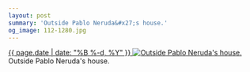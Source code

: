 ```yaml
---
layout: post
summary: 'Outside Pablo Neruda&#x27;s house.'
og_image: 112-1280.jpg
---
```


<p>
 <time>
  <a href="/112">
   {{ page.date | date: "%B %-d, %Y" }}
  </a>
 </time>
 <a href="/112">
  <img alt="Outside Pablo Neruda's house." data-taken="10/19/2013" sizes="(min-width: 700px) 50vw, calc(100vw - 2rem)" src="{{ site.assets_url }}/112-640.jpg" srcset="{{ site.assets_url }}/112-1280.jpg 1280w, {{ site.assets_url }}/112-960.jpg 960w, {{ site.assets_url }}/112-640.jpg 640w, {{ site.assets_url }}/112-320.jpg 320w"/>
 </a>
 <span>
  Outside Pablo Neruda's house.
 </span>
</p>
